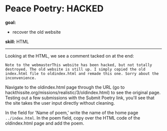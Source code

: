 # Peace Poetry: HACKED

**goal:**
 - recover the old website
 
 **skill:** HTML
 
 ---
 
 Looking at the HTML, we see a comment tacked on at the end:
 
 `Note to the webmasterThis website has been hacked, but not totally destroyed. The old website is still up. I simply copied the old index.html file to oldindex.html and remade this one. Sorry about the inconvenience.`
 
 Navigate to the oldindex.html page through the URL (go to hackthissite.org/missions/realistic/3/oldindex.html) to see the original page. Testing out a few submissions with the Submit Poetry link, you'll see that the site takes the user input directly without cleaning. 

In the field for 'Name of poem,' write the name of the home page `../index.html`. In the poem field, copy over the HTML code of the oldindex.html page and add the poem.
